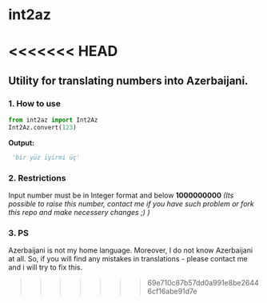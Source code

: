 # int2az
<<<<<<< HEAD
=======
## Utility for translating numbers into Azerbaijani.
### 1. How to use
```python
from int2az import Int2Az
Int2Az.convert(123)
```
**Output:**
```python
 'bir yüz iyirmi üç'
```
### 2. Restrictions
Input number must be in Integer format and below **1000000000** *(Its possible to raise this number, contact me if you have such problem or fork this repo and make necessery changes ;) )*

### 3. PS
Azerbaijani is not my home language. Moreover, I do not know Azerbaijani at all. So, if you will find any mistakes in translations - please contact me and i will try to fix this.
>>>>>>> 69e710c87b57dd0a991e8be26446cf16abe91d7e
